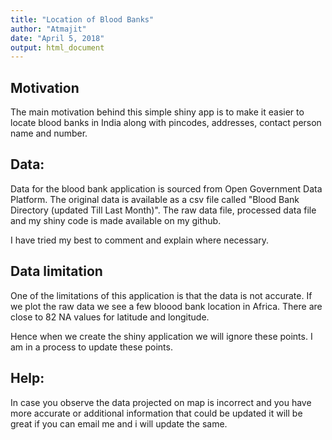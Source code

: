 ```yaml
---
title: "Location of Blood Banks"
author: "Atmajit"
date: "April 5, 2018"
output: html_document
---
```


## Motivation
The main motivation behind this simple shiny app is to make it easier to locate blood banks in India along with pincodes, addresses, contact person name and number.

## Data:
Data for the blood bank application is sourced from Open Government Data Platform. The original data is available as a csv file called "Blood Bank Directory (updated Till Last Month)". The raw data file, processed data file and my shiny code is made available on my github.

I have tried my best to comment and explain where necessary.

## Data limitation
One of the limitations of this application is that the data is not accurate. If we plot the raw data we see a few bloood bank location in Africa. There are close to 82 NA values for latitude and longitude.

Hence when we create the shiny application we will ignore these points. I am in a process to update these points.

## Help:
In case you observe the data projected on map is incorrect and you have more accurate or additional information that could be updated it will be great if you can email me and i will update the same.